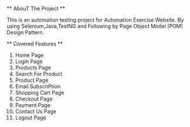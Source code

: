 ** AbouT The Project **

This is an automation testing project for Automation Exercise Website.
By using Selenium,Java,TestNG and Following by Page Object Model (POM) Design Pattern.

** Covered Features **

1. Home Page 
2. Login Page
3. Products Page
4. Search For Product
5. Product Page
6. Email SubscriPtion
7. Shopping Cart Page
8. Checkout Page
9. Payment Page
10. Contact Us Page
11. Logout Page

